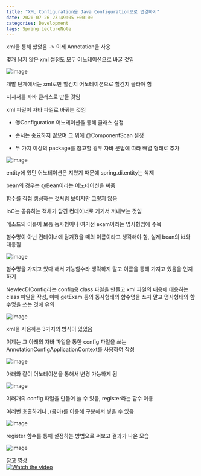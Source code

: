 ```yaml
---
title: "XML Configuration을 Java Configuration으로 변경하기"
date: 2020-07-26 23:49:05 +00:00
categories: Development
tags: Spring LectureNote
---
```


xml을 통해 했었음 -> 이제 Annotation을 사용

몇개 남지 않은 xml 설정도 모두 어노테이션으로 바꿀 것임

![image](https://user-images.githubusercontent.com/24868649/88482372-cb8b3580-cf9b-11ea-903d-a5054a7ee573.png)

개발 단계에서는 xml로만 할건지 어노테이션으로 할건지 골라야 함

지시서를 자바 클래스로 만들 것임

xml 파일이 자바 파일로 바뀌는 것임

- @Configuration 어노테이션을 통해 클래스 설정

- 순서는 중요하지 않으며 그 위에 @ComponentScan 설정

- 두 가지 이상의 package를 참고할 경우 자바 문법에 따라 배열 형태로 추가

![image](https://user-images.githubusercontent.com/24868649/88482381-e493e680-cf9b-11ea-9f16-69f16ca8078a.png)

entity에 있던 어노테이션은 지웠기 때문에 spring.di.entity는 삭제

bean의 경우는 @Bean이라는 어노테이션을 써줌

함수를 직접 생성하는 것처럼 보이지만 그렇지 않음

IoC는 공유하는 객체가 담긴 컨테이너로 거기서 꺼내보는 것임

메소드의 이름이 보통 동사형이나 여기선 exam이라는 명사형임에 주목

함수명이 아닌 컨테이너에 담겨졌을 때의 이름이라고 생각해야 함, 실제 bean의 id와 대응됨

![image](https://user-images.githubusercontent.com/24868649/88482393-fc6b6a80-cf9b-11ea-915b-dea9121904d6.png)

함수명을 가지고 있다 해서 기능함수라 생각하지 말고 이름을 통해 가지고 있음을 인지하기

NewlecDIConfig라는 config용 class 파일을 만들고 xml 파일의 내용에 대응하는 class 파일을 작성, 이때 getExam 등의 동사형태의 함수명을 쓰지 말고 명사형태의 함수명을 쓰는 것에 유의

![image](https://user-images.githubusercontent.com/24868649/88482409-1016d100-cf9c-11ea-9244-d28f8b5d2830.png)

xml을 사용하는 3가지의 방식이 있었음

이제는 그 아래의 자바 파일을 통한 config 파일을 쓰는 AnnotationConfigApplicationContext를 사용하여 작성

![image](https://user-images.githubusercontent.com/24868649/88482423-1c029300-cf9c-11ea-881c-4dbe0057bbd6.png)

아래와 같이 어노테이션을 통해서 변경 가능하게 됨

![image](https://user-images.githubusercontent.com/24868649/88482436-291f8200-cf9c-11ea-806f-3a514a649676.png)

여러개의 config 파일을 만들어 쓸 수 있음, register라는 함수 이용

여러번 호출하거나 ,(콤마)를 이용해 구분해서 넣을 수 있음

![image](https://user-images.githubusercontent.com/24868649/88482445-376d9e00-cf9c-11ea-9adf-ac0cedb8559d.png)

register 함수를 통해 설정하는 방법으로 써보고 결과가 나온 모습

![image](https://user-images.githubusercontent.com/24868649/88482458-405e6f80-cf9c-11ea-9ef5-5fa603fafa6b.png)

참고 영상  
[![Watch the video](https://img.youtube.com/vi/XzrXZIRB1vM/hqdefault.jpg)](https://youtu.be/XzrXZIRB1vM)
